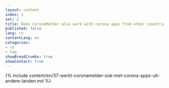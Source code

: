 ```yaml
---
layout: content
index: 1
set: 2
title: Does CoronaMelder also work with corona apps from other countries?
published: false
lang: ro
contentLang: en
categories:
- ro
- faq
showBreadCrumbs: true
showContact: true
---
```

{% include content/en/37-werkt-coronamelder-ook-met-corona-apps-uit-andere-landen.md %}
